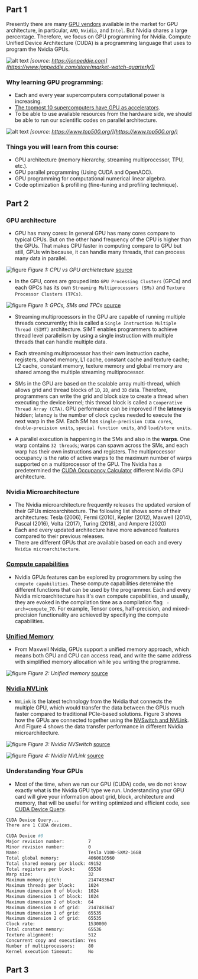 ## Part 1

Presently there are many [GPU vendors](https://www.jonpeddie.com/reports/market-watch/)
available in the market for GPU architecture, in particular,
`AMD`, `Nvidia`, and `Intel`. But Nvidia shares a large percentage.
Therefore, we focus on GPU programming for Nvidia.
Compute Unified Device Architecture (CUDA)
is a programming language that uses to program the Nvidia GPUs. 

![alt text](https://drive.google.com/uc?export=view&id=1Vcc4x9mGfK-iJHuhJ49-fGCsi1MAya0_)
*[source: https://jonpeddie.com](https://www.jonpeddie.com/store/market-watch-quarterly1)*

### Why learning GPU programming:

* Each and every year supercomputers computational power is increasing.
* [The topmost 10 supercomputers have GPU as accelerators](https://www.top500.org/).
* To be able to use available resources from the hardware side, we should be 
  able to run our scientific codes on parallel architecture. 

![alt text](https://drive.google.com/uc?export=view&id=1ANhLrLAmeHdIyE4ysyZnqQA449Fgq8tu)
*[source: https://www.top500.org/](https://www.top500.org/)*


### Things you will learn from this course:

* GPU architecture (memory hierarchy, streaming multiprocessor, TPU, etc.).
* GPU parallel programming (Using CUDA and OpenACC).
* GPU programming for computational numerical linear algebra.
* Code optimization & profilling (fine-tuning and profiling technique).


## Part 2

### GPU architecture

* GPU has many cores: In general GPU has many cores compare
  to typical CPUs. But on the other hand frequency of the
  CPU is higher than the GPUs. That makes CPU faster in
  computing compare to GPU but still, GPUs win because,
  it can handle many threads, that can process many data in parallel. 

![figure](https://drive.google.com/uc?export=view&id=1khagSDq91t7uZipGgPCM-Nf37yYFEraJ)
*Figure 1: CPU vs GPU archietecture* [source](https://docs.nvidia.com/cuda/cuda-c-programming-guide/index.html#introduction)


* In the GPU, cores are grouped into `GPU Processing Clusters`
  (GPCs) and each GPCs has its own `Streaming Multiprocessors
  (SMs)` and `Texture Processor Clusters (TPCs)`. 

![figure](https://drive.google.com/uc?export=view&id=1RRDH7Wfaz8Vo3ueJl-mg1XW83Wd5QwaY)
*Figure 1: GPCs, SMs and TPCs* [source](https://docs.nvidia.com/cuda/cuda-c-programming-guide/index.html#introduction)


* Streaming multiprocessors in the GPU are capable of running
  multiple threads concurrently; this is called a `Single
  Instruction Multiple Thread (SIMT)` architecture.
  SIMT enables programmers to achieve thread level parallelism
  by using a single instruction with multiple threads that can handle multiple data. 

* Each streaming multiprocessor has their own instruction cache, registers, shared
  memory, L1 cache, constant cache and texture cache; L2 cache, constant memory,
  texture memory and global memory are shared among the multiple streaming multiprocessor.

* SMs in the GPU are based on the scalable array multi-thread,
  which allows grid and thread blocks of `1D`, `2D`, and `3D` data.
  Therefore, programmers can write the grid and block size to
  create a thread when executing the device kernel; this thread
  block is called a `Cooperative Thread Array (CTA)`. GPU performance can be
  improved if the **latency** is hidden; latency is the number of clock cycles needed
  to execute the next warp in the SM. Each SM has `single-precision CUDA cores`,
  `double-precision units`, `special function units`, and `load/store units`.

* A parallel execution is happening in the SMs and also in the **warps**.
  One warp contains `32 threads`; warps can spawn across the SMs,
  and each warp has their own instructions and registers.
  The multiprocessor occupancy is the ratio of active warps
  to the maximum number of warps supported on a multiprocessor of
  the GPU. The Nvidia has a predetermined the
  [CUDA Occupancy Calculator](https://docs.nvidia.com/cuda/cuda-occupancy-calculator/index.html)
  different Nvidia GPU architecture. 


### Nvidia Microarchitecture
* The Nvidia microarchitecture frequently releases the updated
  version of their GPUs microarchitecture. The following
  list shows some of their architectures: Tesla (2006),
  Fermi (2010), Kepler (2012), Maxwell (2014),
  Pascal (2016), Volta (2017), Turing (2018), and Ampere (2020) 
* Each and every updated architecture have more advanced
  features compared to their previous releases. 
* There are different GPUs that are available
  based on each and every `Nvidia microarchitecture`.


### [Compute capabilities](https://docs.nvidia.com/cuda/cuda-c-programming-guide/index.html#compute-capability)
* Nvidia GPUs features can be explored by programmers by
  using the `compute capabilities`. These compute capabilities
  determine the different functions that can be used by the programmer.
  Each and every Nvidia microarchitecture has it's own compute
  capabilities, and usually, they are evoked in the
  compilation time as a compilation flag <code> -arch=compute_70</code>.
  For example, Tensor cores, half-precision, and mixed-precision
  functionality are achieved by specifying the compute capabilities. 


### [Unified Memory](https://developer.nvidia.com/blog/unified-memory-cuda-beginners/)

* From Maxwell Nvidia, GPUs support a unified memory approach,
  which means both GPU and CPU can access read,
  and write the same address with simplified
  memory allocation while you writing the programme.

![figure](https://drive.google.com/uc?export=view&id=1s3PbSwz5nRxSBh9xdEZ29bwSZQe7Pn2d)
*Figure 2: Unified memory* [source](https://developer.nvidia.com/blog/unified-memory-cuda-beginners/)

### [Nvidia NVLink](https://www.nvidia.com/en-us/design-visualization/nvlink-bridges/) 

* `NVLink` is the latest technology from the Nvidia that connects
  the multiple GPU, which would transfer the data between
  the GPUs much faster compared to traditional PCIe-based solutions.
  Figure 3 shows how the GPUs are connected together using
  the [NVSwitch and NVLink](https://www.nvidia.com/en-us/data-center/nvlink/).
  And Figure 4 shows the data transfer performance in different Nvidia microarchitecture.     

![figure](https://drive.google.com/uc?export=view&id=1rVnHoiV_EMu_0ivrsEasc94UfeVgRXnb)
*Figure 3: Nvidia NVSwitch* [source](https://www.nvidia.com/en-us/data-center/nvlink/)

![figure](https://drive.google.com/uc?export=view&id=1IoVsFEDfP2kFaTOGvDe8flPncBmxPSOD)
*Figure 4: Nvidia NVLink* [source](https://www.nvidia.com/en-us/data-center/nvlink/)

### Understanding Your GPUs

* Most of the time, when we run our GPU (CUDA) code,
  we do not know exactly what is the Nvidia GPU type we run.
  Understanding your GPU card will give your information 
  about grid, block, architecture and memory, 
  that will be useful for writing optimized and efficient code,
  see [CUDA Device Query](https://raw.githubusercontent.com/ezhilmathik/PRACE-MOOC-GPU/main/code/query.cu?token=AK3BVJQBLNJEOK2PQBQ2B5DAISNEK). 

~~~bash 
CUDA Device Query...
There are 1 CUDA devices.

CUDA Device #0
Major revision number:         7
Minor revision number:         0
Name:                          Tesla V100-SXM2-16GB
Total global memory:           4060610560
Total shared memory per block: 49152
Total registers per block:     65536
Warp size:                     32
Maximum memory pitch:          2147483647
Maximum threads per block:     1024
Maximum dimension 0 of block:  1024
Maximum dimension 1 of block:  1024
Maximum dimension 2 of block:  64
Maximum dimension 0 of grid:   2147483647
Maximum dimension 1 of grid:   65535
Maximum dimension 2 of grid:   65535
Clock rate:                    1530000
Total constant memory:         65536
Texture alignment:             512
Concurrent copy and execution: Yes
Number of multiprocessors:     80
Kernel execution timeout:      No
~~~


## Part 3







